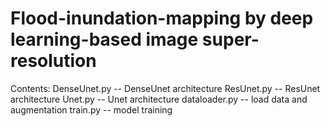 # Flood-inundation-mapping by deep learning-based image super-resolution

Contents:
  DenseUnet.py -- DenseUnet architecture
  ResUnet.py -- ResUnet architecture
  Unet.py -- Unet architecture
  dataloader.py -- load data and augmentation
  train.py -- model training
